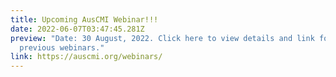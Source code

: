 ```yaml
---
title: Upcoming AusCMI Webinar!!!
date: 2022-06-07T03:47:45.281Z
preview: "Date: 30 August, 2022. Click here to view details and link for the
  previous webinars."
link: https://auscmi.org/webinars/
---
```

